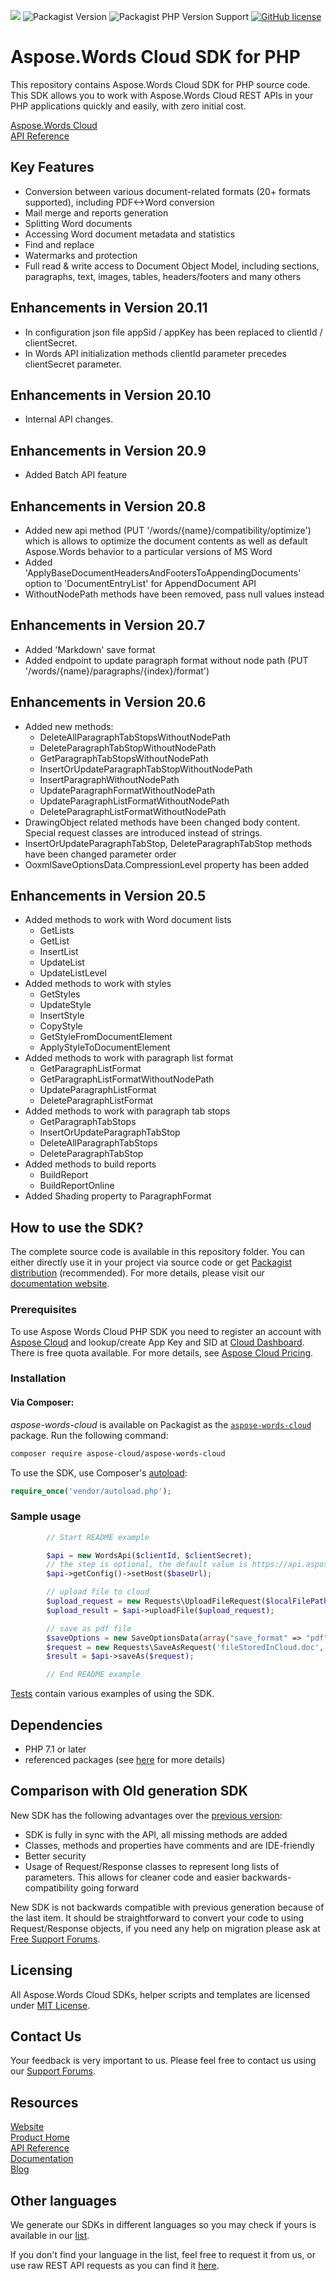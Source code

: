 ![](https://img.shields.io/badge/api-v2.0-lightgrey) ![Packagist Version](https://img.shields.io/packagist/v/asposecloud/aspose-words-cloud) ![Packagist PHP Version Support](https://img.shields.io/packagist/php-v/groupdocscloud/groupdocs-viewer-cloud) [![GitHub license](https://img.shields.io/github/license/aspose-words-cloud/aspose-words-cloud-php)](https://github.com/aspose-words-cloud/aspose-words-cloud-php/blob/master/LICENSE)

# Aspose.Words Cloud SDK for PHP
This repository contains Aspose.Words Cloud SDK for PHP source code. This SDK allows you to work with Aspose.Words Cloud REST APIs in your PHP applications quickly and easily, with zero initial cost.

[Aspose.Words Cloud](https://products.aspose.cloud/words/family "Aspose.Words Cloud")  
[API Reference](https://apireference.aspose.cloud/words/)  

## Key Features
* Conversion between various document-related formats (20+ formats supported), including PDF<->Word conversion
* Mail merge and reports generation 
* Splitting Word documents
* Accessing Word document metadata and statistics
* Find and replace
* Watermarks and protection
* Full read & write access to Document Object Model, including sections, paragraphs, text, images, tables, headers/footers and many others

## Enhancements in Version 20.11

- In configuration json file appSid / appKey has been replaced to clientId / clientSecret.
- In Words API initialization methods clientId parameter precedes clientSecret parameter.


## Enhancements in Version 20.10

- Internal API changes.


## Enhancements in Version 20.9

- Added Batch API feature


## Enhancements in Version 20.8

- Added new api method (PUT '/words/{name}/compatibility/optimize') which is allows to optimize the document contents as well as default Aspose.Words behavior to a particular versions of MS Word
- Added 'ApplyBaseDocumentHeadersAndFootersToAppendingDocuments' option to 'DocumentEntryList' for AppendDocument API
- WithoutNodePath methods have been removed, pass null values instead


## Enhancements in Version 20.7

- Added 'Markdown' save format
- Added endpoint to update paragraph format without node path (PUT '/words/{name}/paragraphs/{index}/format')


## Enhancements in Version 20.6

- Added new methods:
  - DeleteAllParagraphTabStopsWithoutNodePath
  - DeleteParagraphTabStopWithoutNodePath
  - GetParagraphTabStopsWithoutNodePath
  - InsertOrUpdateParagraphTabStopWithoutNodePath
  - InsertParagraphWithoutNodePath
  - UpdateParagraphFormatWithoutNodePath
  - UpdateParagraphListFormatWithoutNodePath
  - DeleteParagraphListFormatWithoutNodePath
- DrawingObject related methods have been changed body content. Special request classes are introduced instead of strings.
- InsertOrUpdateParagraphTabStop, DeleteParagraphTabStop methods have been changed parameter order
- OoxmlSaveOptionsData.CompressionLevel property has been added


## Enhancements in Version 20.5

- Added methods to work with Word document lists
  - GetLists
  - GetList
  - InsertList
  - UpdateList
  - UpdateListLevel
- Added methods to work with styles
  - GetStyles
  - UpdateStyle
  - InsertStyle
  - CopyStyle
  - GetStyleFromDocumentElement
  - ApplyStyleToDocumentElement
- Added methods to work with paragraph list format
  - GetParagraphListFormat
  - GetParagraphListFormatWithoutNodePath
  - UpdateParagraphListFormat
  - DeleteParagraphListFormat
- Added methods to work with paragraph tab stops
  - GetParagraphTabStops
  - InsertOrUpdateParagraphTabStop
  - DeleteAllParagraphTabStops
  - DeleteParagraphTabStop
- Added methods to build reports
  - BuildReport
  - BuildReportOnline
- Added Shading property to ParagraphFormat


## How to use the SDK?
The complete source code is available in this repository folder. You can either directly use it in your project via source code or get [Packagist distribution](https://packagist.org/packages/aspose-cloud/aspose-words-cloud) (recommended). For more details, please visit our [documentation website](https://docs.aspose.cloud/display/wordscloud/Available+SDKs).

### Prerequisites

To use Aspose Words Cloud PHP SDK you need to register an account with [Aspose Cloud](https://www.aspose.cloud/) and lookup/create App Key and SID at [Cloud Dashboard](https://dashboard.aspose.cloud/#/apps). There is free quota available. For more details, see [Aspose Cloud Pricing](https://purchase.aspose.cloud/pricing).

### Installation

#### Via Composer:
*aspose-words-cloud* is available on Packagist as the
[`aspose-words-cloud`](https://packagist.org/packages/aspose-cloud/aspose-words-cloud) package. Run the following command:
```bash
composer require aspose-cloud/aspose-words-cloud
```

To use the SDK, use Composer's [autoload](https://getcomposer.org/doc/00-intro.md#autoloading):

```php
require_once('vendor/autoload.php');
```

### Sample usage

```php
        // Start README example

        $api = new WordsApi($clientId, $clientSecret);
        // the step is optional, the default value is https://api.aspose.cloud
        $api->getConfig()->setHost($baseUrl);

        // upload file to cloud
        $upload_request = new Requests\UploadFileRequest($localFilePath, 'fileStoredInCloud.doc');
        $upload_result = $api->uploadFile($upload_request);

        // save as pdf file
        $saveOptions = new SaveOptionsData(array("save_format" => "pdf", "file_name" => 'destination.pdf'));
        $request = new Requests\SaveAsRequest('fileStoredInCloud.doc', $saveOptions);
        $result = $api->saveAs($request);

        // End README example
```

[Tests](tests/Aspose/Words) contain various examples of using the SDK.

## Dependencies
- PHP 7.1 or later
- referenced packages (see [here](composer.json) for more details)

## Comparison with Old generation SDK
New SDK has the following advantages over the [previous version](https://github.com/aspose-words/Aspose.Words-for-Cloud):
+ SDK is fully in sync with the API, all missing methods are added
+ Classes, methods and properties have comments and are IDE-friendly
+ Better security
+ Usage of Request/Response classes to represent long lists of parameters. This allows for cleaner code and easier backwards-compatibility going forward

New SDK is not backwards compatible with previous generation because of the last item. It should be straightforward to convert your code to using Request/Response objects, if you need any help on migration please ask at [Free Support Forums](https://forum.aspose.cloud/c/words).

## Licensing

All Aspose.Words Cloud SDKs, helper scripts and templates are licensed under [MIT License](https://github.com/aspose-words-cloud/aspose-words-cloud-php/blob/master/LICENSE). 

## Contact Us
Your feedback is very important to us. Please feel free to contact us using our [Support Forums](https://forum.aspose.cloud/c/words).

## Resources

[Website](https://www.aspose.cloud/)  
[Product Home](https://products.aspose.cloud/words/family)  
[API Reference](https://apireference.aspose.cloud/words/)  
[Documentation](https://docs.aspose.cloud/display/wordscloud/Home)  
[Blog](https://blog.aspose.cloud/category/words/)  

## Other languages
We generate our SDKs in different languages so you may check if yours is available in our [list](https://github.com/aspose-words-cloud).

If you don't find your language in the list, feel free to request it from us, or use raw REST API requests as you can find it [here](https://products.aspose.cloud/words/curl).
